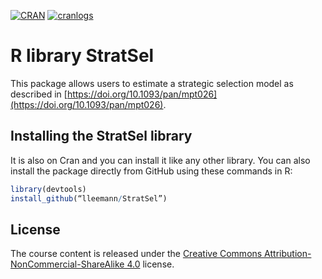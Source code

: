 
[![CRAN](http://www.r-pkg.org/badges/version-last-release/StratSel)](http://cran.r-project.org/package=StratSel)
[![cranlogs](https://cranlogs.r-pkg.org/badges/grand-total/StratSel)](http://cran.rstudio.com/web/packages/StratSel/index.html)

# R library StratSel

This package allows users to estimate a strategic selection model as described in [https://doi.org/10.1093/pan/mpt026](https://doi.org/10.1093/pan/mpt026).

## Installing the StratSel library

It is also on Cran and you can install it like any other library. You can also install the package directly from GitHub using these commands in R:

```r
library(devtools)
install_github(“lleemann/StratSel”)
```
## License
The course content is released under the [Creative Commons Attribution-NonCommercial-ShareAlike 4.0](http://creativecommons.org/licenses/by-nc-sa/4.0/) license.
